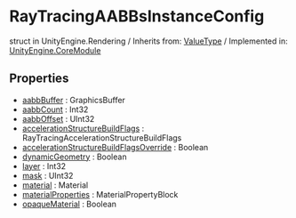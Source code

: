 # RayTracingAABBsInstanceConfig
struct in UnityEngine.Rendering
 / Inherits from: <a href="https://docs.unity3d.com/6000.0/Documentation/ScriptReference/ValueType.html">ValueType</a> / Implemented in: <a href="https://docs.unity3d.com/6000.0/Documentation/ScriptReference/UnityEngine.CoreModule.html">UnityEngine.CoreModule</a>
## Properties
- <a href="https://docs.unity3d.com/6000.0/Documentation/ScriptReference/RayTracingAABBsInstanceConfig-aabbBuffer.html">aabbBuffer</a> : GraphicsBuffer
- <a href="https://docs.unity3d.com/6000.0/Documentation/ScriptReference/RayTracingAABBsInstanceConfig-aabbCount.html">aabbCount</a> : Int32
- <a href="https://docs.unity3d.com/6000.0/Documentation/ScriptReference/RayTracingAABBsInstanceConfig-aabbOffset.html">aabbOffset</a> : UInt32
- <a href="https://docs.unity3d.com/6000.0/Documentation/ScriptReference/RayTracingAABBsInstanceConfig-accelerationStructureBuildFlags.html">accelerationStructureBuildFlags</a> : RayTracingAccelerationStructureBuildFlags
- <a href="https://docs.unity3d.com/6000.0/Documentation/ScriptReference/RayTracingAABBsInstanceConfig-accelerationStructureBuildFlagsOverride.html">accelerationStructureBuildFlagsOverride</a> : Boolean
- <a href="https://docs.unity3d.com/6000.0/Documentation/ScriptReference/RayTracingAABBsInstanceConfig-dynamicGeometry.html">dynamicGeometry</a> : Boolean
- <a href="https://docs.unity3d.com/6000.0/Documentation/ScriptReference/RayTracingAABBsInstanceConfig-layer.html">layer</a> : Int32
- <a href="https://docs.unity3d.com/6000.0/Documentation/ScriptReference/RayTracingAABBsInstanceConfig-mask.html">mask</a> : UInt32
- <a href="https://docs.unity3d.com/6000.0/Documentation/ScriptReference/RayTracingAABBsInstanceConfig-material.html">material</a> : Material
- <a href="https://docs.unity3d.com/6000.0/Documentation/ScriptReference/RayTracingAABBsInstanceConfig-materialProperties.html">materialProperties</a> : MaterialPropertyBlock
- <a href="https://docs.unity3d.com/6000.0/Documentation/ScriptReference/RayTracingAABBsInstanceConfig-opaqueMaterial.html">opaqueMaterial</a> : Boolean
